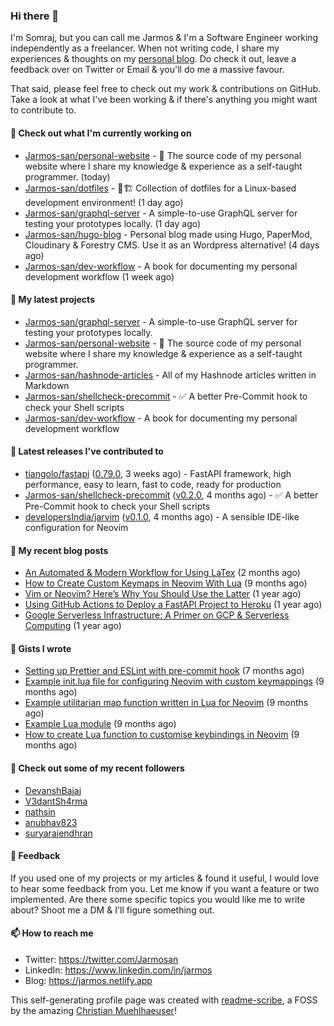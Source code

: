 ### Hi there 👋

I'm Somraj, but you can call me Jarmos & I'm a Software Engineer working independently as a freelancer. When not writing code, I share my experiences & thoughts on my [personal blog](https://jarmos.netlify.app). Do check it out, leave a feedback over on Twitter or Email & you'll do me a massive favour.

That said, please feel free to check out my work & contributions on GitHub. Take a look at what I've been working & if there's anything you might want to contribute to.

#### 👷 Check out what I'm currently working on

- [Jarmos-san/personal-website](https://github.com/Jarmos-san/personal-website) - 👨 The source code of my personal website where I share my knowledge &amp; experience as a self-taught programmer. (today)
- [Jarmos-san/dotfiles](https://github.com/Jarmos-san/dotfiles) - 👷🏗️ Collection of dotfiles for a Linux-based development environment! (1 day ago)
- [Jarmos-san/graphql-server](https://github.com/Jarmos-san/graphql-server) - A simple-to-use GraphQL server for testing your prototypes locally. (1 day ago)
- [Jarmos-san/hugo-blog](https://github.com/Jarmos-san/hugo-blog) - Personal blog made using Hugo, PaperMod, Cloudinary &amp; Forestry CMS. Use it as an Wordpress alternative! (4 days ago)
- [Jarmos-san/dev-workflow](https://github.com/Jarmos-san/dev-workflow) - A book for documenting my personal development workflow (1 week ago)

#### 🌱 My latest projects

- [Jarmos-san/graphql-server](https://github.com/Jarmos-san/graphql-server) - A simple-to-use GraphQL server for testing your prototypes locally.
- [Jarmos-san/personal-website](https://github.com/Jarmos-san/personal-website) - 👨 The source code of my personal website where I share my knowledge &amp; experience as a self-taught programmer.
- [Jarmos-san/hashnode-articles](https://github.com/Jarmos-san/hashnode-articles) - All of my Hashnode articles written in Markdown
- [Jarmos-san/shellcheck-precommit](https://github.com/Jarmos-san/shellcheck-precommit) - ✅ A better Pre-Commit hook to check your Shell scripts
- [Jarmos-san/dev-workflow](https://github.com/Jarmos-san/dev-workflow) - A book for documenting my personal development workflow

#### 🔭 Latest releases I've contributed to

- [tiangolo/fastapi](https://github.com/tiangolo/fastapi) ([0.79.0](https://github.com/tiangolo/fastapi/releases/tag/0.79.0), 3 weeks ago) - FastAPI framework, high performance, easy to learn, fast to code, ready for production
- [Jarmos-san/shellcheck-precommit](https://github.com/Jarmos-san/shellcheck-precommit) ([v0.2.0](https://github.com/Jarmos-san/shellcheck-precommit/releases/tag/v0.2.0), 4 months ago) - ✅ A better Pre-Commit hook to check your Shell scripts
- [developersIndia/jarvim](https://github.com/developersIndia/jarvim) ([v0.1.0](https://github.com/developersIndia/jarvim/releases/tag/v0.1.0), 4 months ago) - A sensible IDE-like configuration for Neovim

#### 📜 My recent blog posts

- [An Automated &amp; Modern Workflow for Using LaTex](https://jarmosan.hashnode.dev/an-automated-and-modern-latex-workflow) (2 months ago)
- [How to Create Custom Keymaps in Neovim With Lua](https://jarmosan.hashnode.dev/create-custom-keymaps-in-neovim-with-lua-d1167de0f2c2) (9 months ago)
- [Vim or Neovim? Here’s Why You Should Use the Latter](https://jarmosan.hashnode.dev/vim-vs-neovim-26b856694566) (1 year ago)
- [Using GitHub Actions to Deploy a FastAPI Project to Heroku](https://jarmosan.hashnode.dev/using-github-actions-to-deploy-a-fastapi-project-to-heroku-8ae3f9046178) (1 year ago)
- [Google Serverless Infrastructure: A Primer on GCP &amp; Serverless Computing](https://jarmosan.hashnode.dev/google-serverless-infrastructure-ccfb2977482) (1 year ago)

#### 📓 Gists I wrote

- [Setting up Prettier and ESLint with pre-commit hook](https://gist.github.com/ff499b57c9864c39ecd8c13d834c38c0) (7 months ago)
- [Example init.lua file for configuring Neovim with custom keymappings](https://gist.github.com/e45d83515724e8aff1cce4ed846b8d95) (9 months ago)
- [Example utilitarian map function written in Lua for Neovim](https://gist.github.com/c8bf40de6721b4a199799234be2c9f75) (9 months ago)
- [Example Lua module](https://gist.github.com/5e5614f609396ddba7a20c9c2ac29041) (9 months ago)
- [How to create Lua function to customise keybindings in Neovim](https://gist.github.com/d46605cd3a795513526448f36e0db18e) (9 months ago)

#### 👯 Check out some of my recent followers

- [DevanshBajaj](https://github.com/DevanshBajaj)
- [V3dantSh4rma](https://github.com/V3dantSh4rma)
- [nathsin](https://github.com/nathsin)
- [anubhav823](https://github.com/anubhav823)
- [suryarajendhran](https://github.com/suryarajendhran)

#### 💬 Feedback

If you used one of my projects or my articles & found it useful, I would love to hear some feedback from you. Let me know if you want a feature or two implemented. Are there some specific topics you would like me to write about? Shoot me a DM & I'll figure something out.

#### 📫 How to reach me

- Twitter: https://twitter.com/Jarmosan
- LinkedIn: https://www.linkedin.com/in/jarmos
- Blog: https://jarmos.netlify.app

This self-generating profile page was created with [readme-scribe](https://github.com/muesli/readme-scribe), a FOSS by the amazing [Christian Muehlhaeuser](https://github.com/muesli)!

